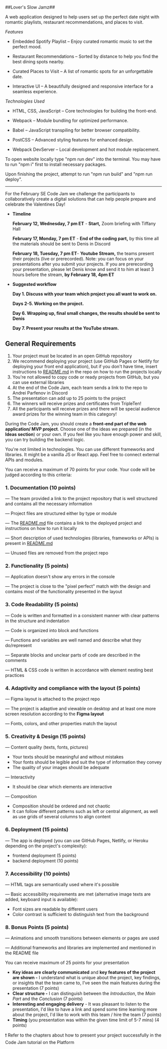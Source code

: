 ##Lover's Slow Jamz##

A web application designed to help users set up the perfect date night with romantic playlists, restaurant recommendations, and places to visit.

_Features_

* Embedded Spotify Playlist – Enjoy curated romantic music to set the perfect mood.

* Restaurant Recommendations – Sorted by distance to help you find the best dining spots nearby.

* Curated Places to Visit – A list of romantic spots for an unforgettable date.

* Interactive UI – A beautifully designed and responsive interface for a seamless experience.

_Technologies Used_

* HTML, CSS, JavaScript – Core technologies for building the front-end.

* Webpack – Module bundling for optimized performance.

* Babel – JavaScript transpiling for better browser compatibility.

* PostCSS – Advanced styling features for enhanced design.

* Webpack DevServer – Local development and hot module replacement.


To open website locally type "npm run dev" into the terminal.
You may have to run "npm i" first to install necessary packages.

Upon finishing the project, attempt to run "npm run build" and "npm run deploy".

*********

For the February SE Code Jam we challenge the participants to collaboratively create a digital solutions that can help people prepare and celebrate the Valentines Day! 

- **Timeline**
    
    **February 12, Wednesday, 7 pm ET** - **Start,** Zoom briefing with Tiffany Hall
    
    **February 17, Monday, 7 pm ET** - **End of the coding part,** by this time all the materials should be sent to Denis in Discord
    
    **February 18, Tuesday, 7 pm ET**- **Youtube Stream,** the teams present their projects (live or prerecorded). 
    Note: you can focus on your presentations after you submit your projects. If you are prerecording your presentation, please let Denis know and send it to him at least 3 hours before the stream, **by February 18, 4pm ET**
    
- **Suggested workflow**
    
    **Day 1. Discuss with your team which project you all want to work on.**
    
    **Days 2-5. Working on the project.**
    
    **Day 6. Wrapping up, final small changes, the results should be sent to Denis**
    
    **Day 7. Present your results at the YouTube stream.**

## General Requirements

1. Your project must be located in an open GitHub repository
2. We recommend deploying your project (use GitHub Pages or Netlify for deploying your front end application), but if you don't have time, insert instructions to [README.md](http://readme.md) in the repo on how to run the projects locally
3. You're not allowed to copy code or ready projects from GitHub, but you can use external libraries
4. At the end of the Code Jam, each team sends a link to the repo to Andrei Parfenov in Discord
5. The presentation can add up to 25 points to the project
6. The winners will receive prizes and certificates from TripleTen!
7. All the participants will receive prizes and there will be special audience award prizes for the winning team in this category!

During the Code Jam, you should create a **front-end part of the web application/ MVP project**. Choose one of the ideas we prepared (in the **Ideas section**) or your own. If you feel like you have enough power and skill, you can try building the backend logic. 

You're not limited in technologies. You can use different frameworks and libraries. It might be a vanilla JS or React app. Feel free to connect external APIs and modules.

You can receive a maximum of 70 points for your code. Your code will be judged according to this criteria: 

### 1. Documentation (10 points)

— The team provided a link to the project repository that is well structured and contains all the necessary information

— Project files are structured either by type or module 

— The [README.md](http://readme.md) file contains a link to the deployed project and instructions on how to run it locally

— Short description of used technologies (libraries, frameworks or APIs) is present in [README.md](http://readme.md)

— Unused files are removed from the project repo 

### 2. Functionality (5 points)

— Application doesn't show any errors in the console

— The project is close to the "pixel perfect" match with the design and contains most of the functionality presented in the layout

### 3. Code Readability (5 points)

— Code is written and formatted in a consistent manner with clear patterns in the structure and indentation

— Code is organized into block and functions

— Functions and variables are well named and describe what they do/represent

— Separate blocks and unclear parts of code are described in the comments

— HTML & CSS code is written in accordance with element nesting best practices 

### 4. Adaptivity and compliance with the layout (5 points)

— Figma layout is attached to the project repo

— The project is adaptive and viewable on desktop and at least one more screen resolution according to the **Figma layout**

— Fonts, colors, and other properties match the layout

### 5. Creativity & Design (15 points)

— Content quality (texts, fonts, pictures) 

- Your texts should be meaningful and without mistakes
- Your fonts should be legible and suit the type of information they convey
- The quality of your images should be adequate

— Interactivity 

- It should be clear which elements are interactive

— Composition 

- Composition should be ordered and not chaotic
- It can follow different patterns such as left or central alignment, as well as use grids of several columns to align content

### 6. Deployment (15 points)

— The app is deployed (you can use GitHub Pages, Netlify, or Heroku depending on the project's complexity): 

- frontend deployment (5 points)
- backend deployment (10 points)

### 7. Accessibility (10 points)

— HTML tags are semantically used where it's possible

— Basic accessibility requirements are met (alternative image texts are added, keyboard input is available): 

- Font sizes are readable by different users
- Color contrast is sufficient to distinguish text from the background

### 8. Bonus Points (5 points)

— Animations and smooth transitions between elements or pages are used

— Additional frameworks and libraries are implemented and mentioned in the README file

You can receive maximum of 25 points for your presentation

- **Key ideas are clearly communicated** and **key features of the project are shown -** I understand what is unique about the project, key findings, or insights that the team came to, I've seen the main features during the presentation (7 points)
- **Clear structure -** I can distinguish between the *Introduction*, the *Main Part* and the *Conclusion* (7 points)
- **Interesting and engaging delivery** - It was pleasant to listen to the presentation, I'd like to have a link and spend some time learning more about the project, I'd like to work with this team / hire the team (7 points)
- **Timing** (you presentation was within the given time limit of 5-7 mins) (4 points)

❗️ Refer to the chapters about how to present your project successfully in the Code Jam tutorial on the Platform


